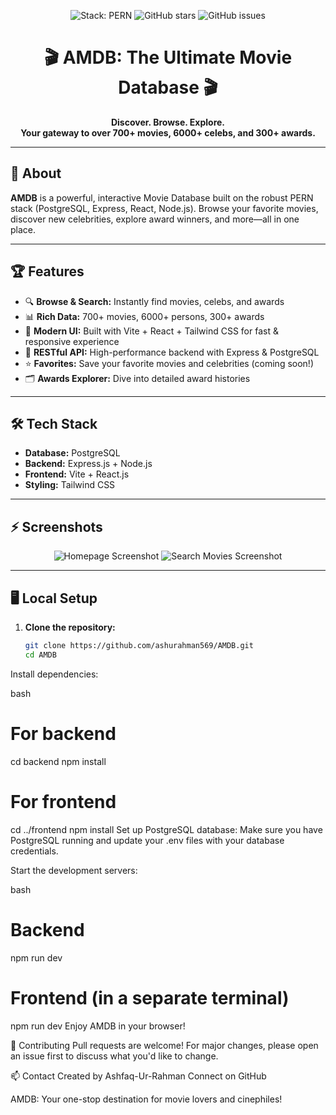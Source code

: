 <p align="center">
  <img src="https://img.shields.io/badge/Stack-PERN-blueviolet" alt="Stack: PERN" />
  <img src="https://img.shields.io/github/stars/ashurahman569/AMDB?style=social" alt="GitHub stars" />
  <img src="https://img.shields.io/github/issues/ashurahman569/AMDB" alt="GitHub issues" />
</p>

<h1 align="center">🎬 AMDB: The Ultimate Movie Database 🎬</h1>

<p align="center">
  <b>Discover. Browse. Explore.<br />Your gateway to over 700+ movies, 6000+ celebs, and 300+ awards.</b>
</p>

---

## 🚀 About

**AMDB** is a powerful, interactive Movie Database built on the robust PERN stack (PostgreSQL, Express, React, Node.js). Browse your favorite movies, discover new celebrities, explore award winners, and more—all in one place.

---

## 🏆 Features

- 🔍 **Browse & Search:** Instantly find movies, celebs, and awards
- 📊 **Rich Data:** 700+ movies, 6000+ persons, 300+ awards
- 🎨 **Modern UI:** Built with Vite + React + Tailwind CSS for fast & responsive experience
- 💾 **RESTful API:** High-performance backend with Express & PostgreSQL
- ⭐ **Favorites:** Save your favorite movies and celebrities (coming soon!)
- 🗂️ **Awards Explorer:** Dive into detailed award histories

---

## 🛠️ Tech Stack

- **Database:** PostgreSQL
- **Backend:** Express.js + Node.js
- **Frontend:** Vite + React.js
- **Styling:** Tailwind CSS

---

## ⚡ Screenshots

<!-- Add your screenshots below! -->
<p align="center">
  <img src="https://via.placeholder.com/800x400?text=Homepage+Screenshot" alt="Homepage Screenshot" />
  <img src="https://via.placeholder.com/800x400?text=Search+Movies+Screenshot" alt="Search Movies Screenshot" />
</p>

---

## 🖥️ Local Setup

1. **Clone the repository:**
   ```bash
   git clone https://github.com/ashurahman569/AMDB.git
   cd AMDB
Install dependencies:

bash
# For backend
cd backend
npm install

# For frontend
cd ../frontend
npm install
Set up PostgreSQL database:
Make sure you have PostgreSQL running and update your .env files with your database credentials.

Start the development servers:

bash
# Backend
npm run dev

# Frontend (in a separate terminal)
npm run dev
Enjoy AMDB in your browser!

🙌 Contributing
Pull requests are welcome! For major changes, please open an issue first to discuss what you'd like to change.

📫 Contact
Created by Ashfaq-Ur-Rahman
Connect on GitHub

AMDB: Your one-stop destination for movie lovers and cinephiles!
